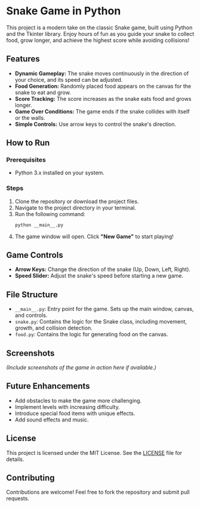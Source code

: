 # Snake Game in Python

This project is a modern take on the classic Snake game, built using Python and the Tkinter library. Enjoy hours of fun as you guide your snake to collect food, grow longer, and achieve the highest score while avoiding collisions!

## Features

- **Dynamic Gameplay:** The snake moves continuously in the direction of your choice, and its speed can be adjusted.
- **Food Generation:** Randomly placed food appears on the canvas for the snake to eat and grow.
- **Score Tracking:** The score increases as the snake eats food and grows longer.
- **Game Over Conditions:** The game ends if the snake collides with itself or the walls.
- **Simple Controls:** Use arrow keys to control the snake's direction.

## How to Run

### Prerequisites

- Python 3.x installed on your system.

### Steps

1. Clone the repository or download the project files.
2. Navigate to the project directory in your terminal.
3. Run the following command:
   ```bash
   python __main__.py
   ```
4. The game window will open. Click **"New Game"** to start playing!

## Game Controls

- **Arrow Keys:** Change the direction of the snake (Up, Down, Left, Right).
- **Speed Slider:** Adjust the snake's speed before starting a new game.

## File Structure

- `__main__.py`: Entry point for the game. Sets up the main window, canvas, and controls.
- `snake.py`: Contains the logic for the Snake class, including movement, growth, and collision detection.
- `food.py`: Contains the logic for generating food on the canvas.

## Screenshots

*(Include screenshots of the game in action here if available.)*

## Future Enhancements

- Add obstacles to make the game more challenging.
- Implement levels with increasing difficulty.
- Introduce special food items with unique effects.
- Add sound effects and music.

## License

This project is licensed under the MIT License. See the [LICENSE](LICENSE) file for details.

## Contributing

Contributions are welcome! Feel free to fork the repository and submit pull requests.

